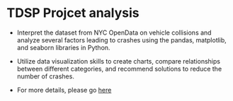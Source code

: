 # TDSP Projcet analysis
- Interpret the dataset from NYC OpenData on vehicle collisions and analyze several factors leading to crashes
using the pandas, matplotlib, and seaborn libraries in Python.

- Utilize data visualization skills to create charts, compare relationships between different categories, and
recommend solutions to reduce the number of crashes.

- For more details, please go [here](https://nebigdatahub.org/nsdc/tdsp/)
